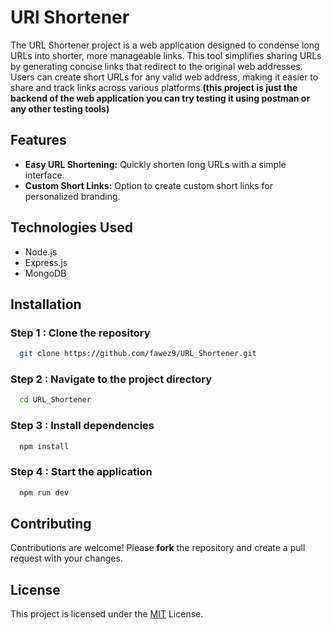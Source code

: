 # URl Shortener

The URL Shortener project is a web application designed to condense long URLs into shorter, more manageable links. This tool simplifies sharing URLs by generating concise links that redirect to the original web addresses. Users can create short URLs for any valid web address, making it easier to share and track links across various platforms.**(this project is just the backend of the web application you can try testing it using postman or any other testing tools)**

## Features

- **Easy URL Shortening:** Quickly shorten long URLs with a simple interface.
- **Custom Short Links:** Option to create custom short links for personalized branding.


## Technologies Used

- Node.js
- Express.js
- MongoDB
## Installation

### Step 1 : Clone the repository

```bash
  git clone https://github.com/fawez9/URL_Shortener.git
```
### Step 2 : Navigate to the project directory

```bash
  cd URL_Shortener
```
### Step 3 : Install dependencies

```bash
  npm install
```
### Step 4 : Start the application

```bash
  npm run dev
```


    
## Contributing

Contributions are welcome! Please **fork** the repository and create a pull request with your changes.


## License

This project is licensed under the [MIT](https://choosealicense.com/licenses/mit/) License.

